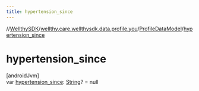 ```yaml
---
title: hypertension_since
---
```

//[WellthySDK](../../../index.html)/[wellthy.care.wellthysdk.data.profile.you](../index.html)/[ProfileDataModel](index.html)/[hypertension_since](hypertension_since.html)



# hypertension_since



[androidJvm]\
var [hypertension_since](hypertension_since.html): [String](https://kotlinlang.org/api/latest/jvm/stdlib/kotlin/-string/index.html)? = null





